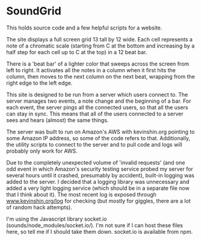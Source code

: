 SoundGrid
=========
This holds source code and a few helpful scripts for a website.

The site displays a full screen grid 13 tall by 12 wide. Each cell represents a note of a chromatic scale (starting from C at the bottom and increasing by a half step for each cell up to C at the top) in a 12 beat bar.

There is a 'beat bar' of a lighter color that sweeps across the screen from left to right. It activates all the notes in a column when it first hits the column, then moves to the next column on the next beat, wrapping from the right edge to the left edge.

This site is designed to be run from a server which users connect to. The server manages two events, a note change and the beginning of a bar. For each event, the server pings all the connected users, so that all the users can stay in sync. This means that all of the users connected to a server sees and hears (almost) the same things.

The server was built to run on Amazon's AWS with kevinshin.org pointing to some Amazon IP address, so some of the code refers to that. Additionally, the utility scripts to connect to the server and to pull code and logs will probably only work for AWS.

Due to the completely unexpected volume of 'invalid requests' (and one odd event in which Amazon's security testing service probed my server for several hours until it crashed, presumably by accident), built-in logging was added to the server. I decided that a logging library was unnecessary and added a very light logging service (which should be in a separate file now that I think about it). The most recent log is exposed through www.kevinshin.org/log for checking (but mostly for giggles, there are a lot of random hack attempts).

I'm using the Javascript library socket.io (sounds/node_modules/socket.io/). I'm not sure if I can host these files here, so tell me if I should take them down. socket.io is available from npm.
